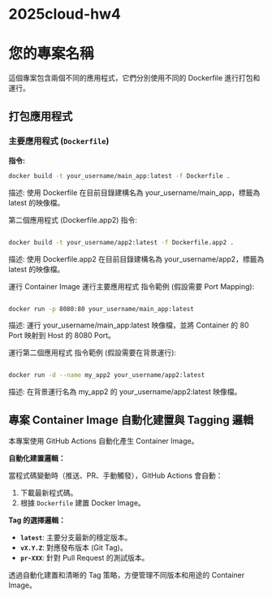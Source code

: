 # 2025cloud-hw4
# 您的專案名稱

這個專案包含兩個不同的應用程式，它們分別使用不同的 Dockerfile 進行打包和運行。

## 打包應用程式

### 主要應用程式 (`Dockerfile`)

**指令:**
```bash
docker build -t your_username/main_app:latest -f Dockerfile .
```
描述: 使用 Dockerfile 在目前目錄建構名為 your_username/main_app，標籤為 latest 的映像檔。

第二個應用程式 (Dockerfile.app2)
指令:

```Bash

docker build -t your_username/app2:latest -f Dockerfile.app2 .
```
描述: 使用 Dockerfile.app2 在目前目錄建構名為 your_username/app2，標籤為 latest 的映像檔。

運行 Container Image
運行主要應用程式
指令範例 (假設需要 Port Mapping):

```Bash

docker run -p 8080:80 your_username/main_app:latest
```
描述: 運行 your_username/main_app:latest 映像檔，並將 Container 的 80 Port 映射到 Host 的 8080 Port。

運行第二個應用程式
指令範例 (假設需要在背景運行):

```Bash

docker run -d --name my_app2 your_username/app2:latest
```
描述: 在背景運行名為 my_app2 的 your_username/app2:latest 映像檔。




## 專案 Container Image 自動化建置與 Tagging 邏輯

本專案使用 GitHub Actions 自動化產生 Container Image。

**自動化建置邏輯：**

當程式碼變動時（推送、PR、手動觸發），GitHub Actions 會自動：

1.  下載最新程式碼。
2.  根據 `Dockerfile` 建置 Docker Image。

**Tag 的選擇邏輯：**

* **`latest`**: 主要分支最新的穩定版本。
* **`vX.Y.Z`**: 對應發布版本 (Git Tag)。
* **`pr-XXX`**: 針對 Pull Request 的測試版本。

透過自動化建置和清晰的 Tag 策略，方便管理不同版本和用途的 Container Image。
